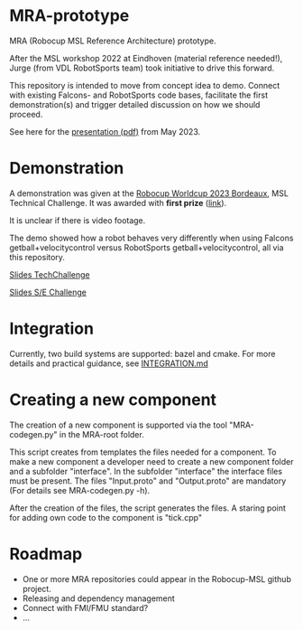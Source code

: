 # MRA-prototype

MRA (Robocup MSL Reference Architecture) prototype.

After the MSL workshop 2022 at Eindhoven (material reference needed!), Jurge (from VDL RobotSports team) took initiative to drive this forward.

This repository is intended to move from concept idea to demo. Connect with existing Falcons- and RobotSports code bases, facilitate the first demonstration(s) and trigger detailed discussion on how we should proceed.

See here for the [presentation (pdf)](https://drive.google.com/file/d/1-4txLCdpiMcM90y2xGZRdFGJl2T32eTw/view?usp=sharing) from May 2023.

# Demonstration

A demonstration was given at the [Robocup Worldcup 2023 Bordeaux](https://www.robocup.org/events/57), MSL Technical Challenge. It was awarded with **first prize** ([link](https://www.robocup.org/leagues/6)).

It is unclear if there is video footage.

The demo showed how a robot behaves very differently when using Falcons getball+velocitycontrol versus RobotSports getball+velocitycontrol, all via this repository.

[Slides TechChallenge](https://drive.google.com/file/d/14PoBWKEjPzDFVzXhQVmezd2EIjWnwXRg/view?usp=drive_link)

[Slides S/E Challenge](https://docs.google.com/presentation/d/172d7rAMGgPWsQBSFL9lv62un4zYSysuA/edit?usp=sharing&ouid=100208042967383691350&rtpof=true&sd=true)

# Integration

Currently, two build systems are supported: bazel and cmake.
For more details and practical guidance, see [INTEGRATION.md](INTEGRATION.md)

# Creating a new component

The creation of a new component is supported via the tool "MRA-codegen.py" in the MRA-root folder.<BR>

This script creates from templates the files needed for a component.
To make a new component a developer need to create a new component folder and a subfolder "interface".
In the subfolder "interface" the interface files must be present.  The files "Input.proto" and "Output.proto"
are mandatory (For details see MRA-codegen.py -h). 

After the creation of the files, the script generates the files.
A staring point for adding own code to the component is "tick.cpp"  


# Roadmap

* One or more MRA repositories could appear in the Robocup-MSL github project.
* Releasing and dependency management
* Connect with FMI/FMU standard?
* ...

